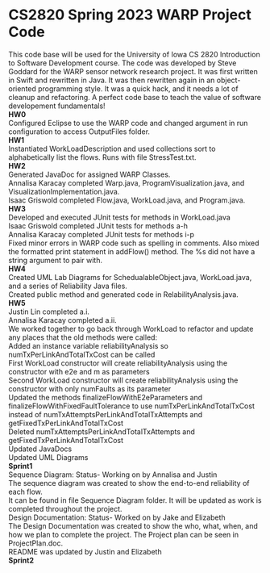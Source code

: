 # CS2820 Spring 2023 WARP Project Code
This code base will be used for the University of Iowa CS 2820 Introduction to Software
Development course. The code was developed by Steve Goddard for the WARP sensor network 
research project. It was first written in Swift and rewritten in Java. It was then 
rewritten again in an object-oriented programming style. It was a quick
hack, and it needs a lot of cleanup and refactoring. A perfect code base to teach
the value of software developement fundamentals!
<br>
**HW0**
<br>
Configured Eclipse to use the WARP code and changed argument in run configuration to access
 OutputFiles folder.
<br>
**HW1**
<br>
Instantiated WorkLoadDescription and used collections sort to alphabetically list the flows.
 Runs with file StressTest.txt. 
<br>
**HW2**
<br>
Generated JavaDoc for assigned WARP Classes. 
<br>
Annalisa Karacay completed Warp.java, ProgramVisualization.java, and VisualizationImplementation.java.
<br>
Isaac Griswold completed Flow.java, WorkLoad.java, and Program.java.
<br>
**HW3**
<br>
Developed and executed JUnit tests for methods in WorkLoad.java
<br>
Isaac Griswold completed JUnit tests for methods a-h
<br>
Annalisa Karacay completed JUnit tests for methods i-p
<br>
Fixed minor errors in WARP code such as spelling in comments. Also mixed the formatted print 
statement in addFlow() method. The %s did not have a string argument to pair with.
<br>
**HW4**
<br>
Created UML Lab Diagrams for SchedualableObject.java, WorkLoad.java, and a series of Reliability Java files. 
<br>
Created public method and generated code in RelabilityAnalysis.java.
<br>
**HW5**
<br>
Justin Lin completed a.i.
<br>
Annalisa Karacay completed a.ii.
<br>
We worked together to go back through WorkLoad to refactor and update any places that the old methods were called:
<br>
Added an instance variable reliabilityAnalysis so numTxPerLinkAndTotalTxCost can be called
<br>
First WorkLoad constructor will create reliabilityAnalysis using the constructor with e2e and m as parameters
<br>
Second WorkLoad constructor will create reliabilityAnalysis using the constructor with only numFaults as its parameter
<br>
Updated the methods finalizeFlowWithE2eParameters and finalizeFlowWithFixedFaultTolerance to use numTxPerLinkAndTotalTxCost
<br>
instead of numTxAttemptsPerLinkAndTotalTxAttempts and getFixedTxPerLinkAndTotalTxCost
<br>
Deleted numTxAttemptsPerLinkAndTotalTxAttempts and getFixedTxPerLinkAndTotalTxCost
<br>
Updated JavaDocs
<br>
Updated UML Diagrams
<br>
**Sprint1**
<br>
Sequence Diagram: Status- Working on by Annalisa and Justin
<br>
The sequence diagram was created to show the end-to-end reliability of each flow.
<br>
It can be found in file Sequence Diagram folder. It will be updated as work is completed throughout the project.
<br>
Design Documentation: Status- Worked on by Jake and Elizabeth
<br>
The Design Documentation was created to show the who, what, when, and how we plan to complete the project.
The Project plan can be seen in ProjectPlan.doc.
<br>
README was updated by Justin and Elizabeth 
<br>
**Sprint2**
<br>



